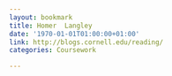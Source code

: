 ```yaml
---
layout: bookmark
title: Homer  Langley
date: '1970-01-01T01:00:00+01:00'
link: http://blogs.cornell.edu/reading/
categories: Coursework

---
```

